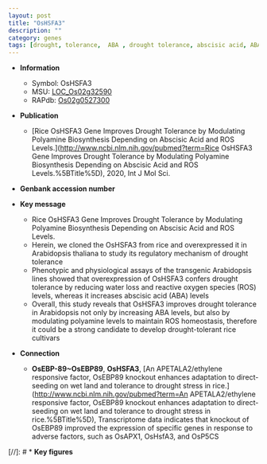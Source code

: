 ```yaml
---
layout: post
title: "OsHSFA3"
description: ""
category: genes
tags: [drought, tolerance,  ABA , drought tolerance, abscisic acid, ABA, reactive oxygen species, water loss]
---
```


* **Information**  
    + Symbol: OsHSFA3  
    + MSU: [LOC_Os02g32590](http://rice.uga.edu/cgi-bin/ORF_infopage.cgi?orf=LOC_Os02g32590)  
    + RAPdb: [Os02g0527300](https://rapdb.dna.affrc.go.jp/locus/?name=Os02g0527300)  

* **Publication**  
    + [Rice OsHSFA3 Gene Improves Drought Tolerance by Modulating Polyamine Biosynthesis Depending on Abscisic Acid and ROS Levels.](http://www.ncbi.nlm.nih.gov/pubmed?term=Rice OsHSFA3 Gene Improves Drought Tolerance by Modulating Polyamine Biosynthesis Depending on Abscisic Acid and ROS Levels.%5BTitle%5D), 2020, Int J Mol Sci.

* **Genbank accession number**  

* **Key message**  
    + Rice OsHSFA3 Gene Improves Drought Tolerance by Modulating Polyamine Biosynthesis Depending on Abscisic Acid and ROS Levels.
    + Herein, we cloned the OsHSFA3 from rice and overexpressed it in Arabidopsis thaliana to study its regulatory mechanism of drought tolerance
    + Phenotypic and physiological assays of the transgenic Arabidopsis lines showed that overexpression of OsHSFA3 confers drought tolerance by reducing water loss and reactive oxygen species (ROS) levels, whereas it increases abscisic acid (ABA) levels
    + Overall, this study reveals that OsHSFA3 improves drought tolerance in Arabidopsis not only by increasing ABA levels, but also by modulating polyamine levels to maintain ROS homeostasis, therefore it could be a strong candidate to develop drought-tolerant rice cultivars

* **Connection**  
    + __OsEBP-89~OsEBP89__, __OsHSFA3__, [An APETALA2/ethylene responsive factor, OsEBP89 knockout enhances adaptation to direct-seeding on wet land and tolerance to drought stress in rice.](http://www.ncbi.nlm.nih.gov/pubmed?term=An APETALA2/ethylene responsive factor, OsEBP89 knockout enhances adaptation to direct-seeding on wet land and tolerance to drought stress in rice.%5BTitle%5D),  Transcriptome data indicates that knockout of OsEBP89 improved the expression of specific genes in response to adverse factors, such as OsAPX1, OsHsfA3, and OsP5CS

[//]: # * **Key figures**  


